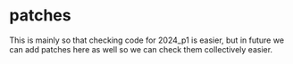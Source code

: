 # patches
This is mainly so that checking code for 2024_p1 is easier, but in future we can add patches here as well so we can check them collectively easier. 
